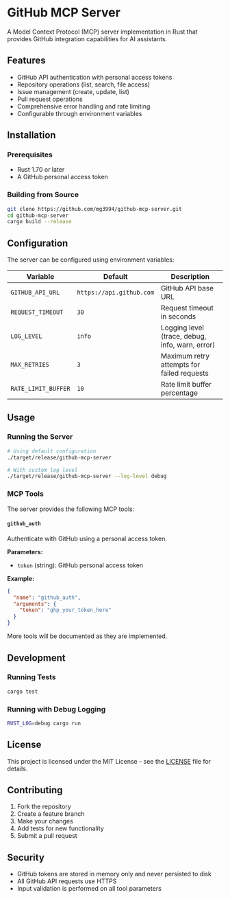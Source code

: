 # GitHub MCP Server

A Model Context Protocol (MCP) server implementation in Rust that provides GitHub integration capabilities for AI assistants.

## Features

- GitHub API authentication with personal access tokens
- Repository operations (list, search, file access)
- Issue management (create, update, list)
- Pull request operations
- Comprehensive error handling and rate limiting
- Configurable through environment variables

## Installation

### Prerequisites

- Rust 1.70 or later
- A GitHub personal access token

### Building from Source

```bash
git clone https://github.com/mg3994/github-mcp-server.git
cd github-mcp-server
cargo build --release
```

## Configuration

The server can be configured using environment variables:

| Variable | Default | Description |
|----------|---------|-------------|
| `GITHUB_API_URL` | `https://api.github.com` | GitHub API base URL |
| `REQUEST_TIMEOUT` | `30` | Request timeout in seconds |
| `LOG_LEVEL` | `info` | Logging level (trace, debug, info, warn, error) |
| `MAX_RETRIES` | `3` | Maximum retry attempts for failed requests |
| `RATE_LIMIT_BUFFER` | `10` | Rate limit buffer percentage |

## Usage

### Running the Server

```bash
# Using default configuration
./target/release/github-mcp-server

# With custom log level
./target/release/github-mcp-server --log-level debug
```

### MCP Tools

The server provides the following MCP tools:

#### `github_auth`
Authenticate with GitHub using a personal access token.

**Parameters:**
- `token` (string): GitHub personal access token

**Example:**
```json
{
  "name": "github_auth",
  "arguments": {
    "token": "ghp_your_token_here"
  }
}
```

More tools will be documented as they are implemented.

## Development

### Running Tests

```bash
cargo test
```

### Running with Debug Logging

```bash
RUST_LOG=debug cargo run
```

## License

This project is licensed under the MIT License - see the [LICENSE](LICENSE) file for details.

## Contributing

1. Fork the repository
2. Create a feature branch
3. Make your changes
4. Add tests for new functionality
5. Submit a pull request

## Security

- GitHub tokens are stored in memory only and never persisted to disk
- All GitHub API requests use HTTPS
- Input validation is performed on all tool parameters